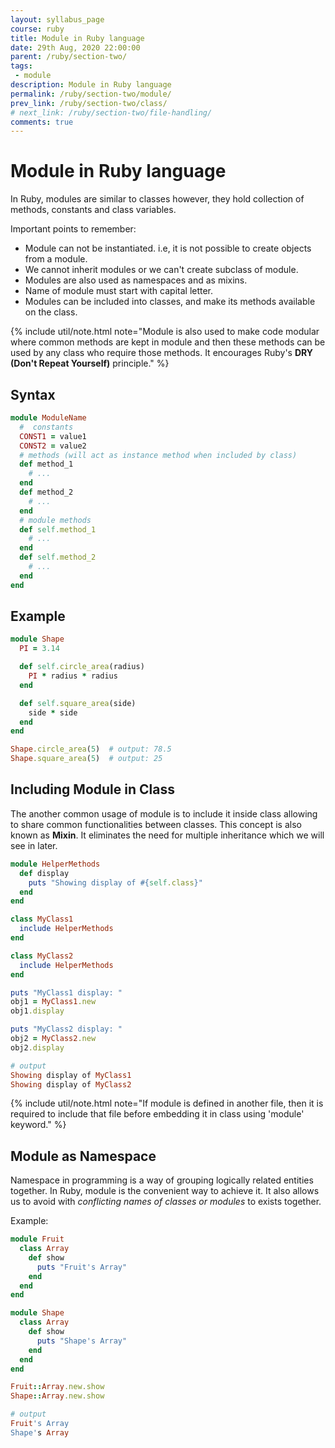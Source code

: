 ```yaml
---
layout: syllabus_page
course: ruby
title: Module in Ruby language
date: 29th Aug, 2020 22:00:00
parent: /ruby/section-two/
tags:
 - module
description: Module in Ruby language
permalink: /ruby/section-two/module/
prev_link: /ruby/section-two/class/
# next_link: /ruby/section-two/file-handling/
comments: true
---
```


# Module in Ruby language

In Ruby, modules are similar to classes however, they hold collection of methods, constants and class variables.

Important points to remember:

- Module can not be instantiated. i.e, it is not possible to create objects from a module.
- We cannot inherit modules or we can't create subclass of module.
- Modules are also used as namespaces and as mixins.
- Name of module must start with capital letter.
- Modules can be included into classes, and make its methods available on the class.

{% include util/note.html
    note="Module is also used to make code modular where common methods are kept in module and then these methods can be used by any class who require those methods. It encourages Ruby's <strong>DRY (Don't Repeat Yourself)</strong> principle."
%}

## Syntax

```ruby
module ModuleName
  #  constants
  CONST1 = value1
  CONST2 = value2
  # methods (will act as instance method when included by class)
  def method_1
    # ...
  end
  def method_2
    # ...
  end
  # module methods
  def self.method_1
    # ...
  end
  def self.method_2
    # ...
  end
end
```

## Example

```ruby
module Shape
  PI = 3.14

  def self.circle_area(radius)
    PI * radius * radius
  end

  def self.square_area(side)
    side * side
  end
end

Shape.circle_area(5)  # output: 78.5
Shape.square_area(5)  # output: 25
```

## Including Module in Class

The another common usage of module is to include it inside class allowing to share common functionalities between classes.
This concept is also known as __Mixin__. It eliminates the need for multiple inheritance which we will see in later.

```ruby
module HelperMethods
  def display
    puts "Showing display of #{self.class}"
  end
end

class MyClass1
  include HelperMethods
end

class MyClass2
  include HelperMethods
end

puts "MyClass1 display: "
obj1 = MyClass1.new
obj1.display

puts "MyClass2 display: "
obj2 = MyClass2.new
obj2.display

# output
Showing display of MyClass1
Showing display of MyClass2
```

{% include util/note.html
    note="If module is defined in another file, then it is required to include that file before embedding it in class using 'module' keyword."
%}

## Module as Namespace

Namespace in programming is a way of grouping logically related entities together. In Ruby, module is the convenient way to achieve it. It also allows us to avoid with _conflicting names of classes or modules_ to exists together.

Example:

```ruby
module Fruit
  class Array
    def show
      puts "Fruit's Array"
    end
  end
end

module Shape
  class Array
    def show
      puts "Shape's Array"
    end
  end
end

Fruit::Array.new.show
Shape::Array.new.show

# output
Fruit's Array
Shape's Array
```
